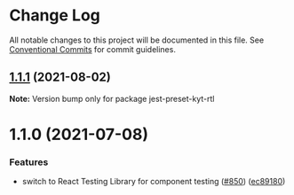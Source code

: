 # Change Log

All notable changes to this project will be documented in this file.
See [Conventional Commits](https://conventionalcommits.org) for commit guidelines.

## [1.1.1](https://github.com/nytimes/kyt/compare/jest-preset-kyt-rtl@1.1.0...jest-preset-kyt-rtl@1.1.1) (2021-08-02)

**Note:** Version bump only for package jest-preset-kyt-rtl





# 1.1.0 (2021-07-08)


### Features

* switch to React Testing Library for component testing ([#850](https://github.com/nytimes/kyt/issues/850)) ([ec89180](https://github.com/nytimes/kyt/commit/ec89180a179bfbd15b5afcd7b55233435286d798))
